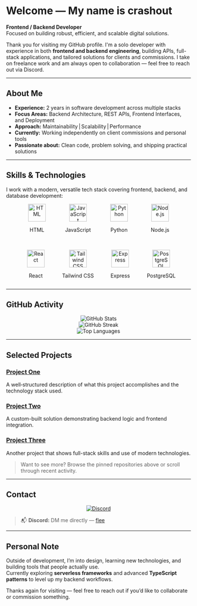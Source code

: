 # Welcome — My name is **crashout**

**Frontend / Backend Developer**  
Focused on building robust, efficient, and scalable digital solutions.

Thank you for visiting my GitHub profile. I'm a solo developer with experience in both **frontend and backend engineering**, building APIs, full-stack applications, and tailored solutions for clients and commissions. I take on freelance work and am always open to collaboration — feel free to reach out via Discord.

---

## About Me

- **Experience:** 2 years in software development across multiple stacks  
- **Focus Areas:** Backend Architecture, REST APIs, Frontend Interfaces, and Deployment  
- **Approach:** Maintainability | Scalability | Performance  
- **Currently:** Working independently on client commissions and personal tools  
- **Passionate about:** Clean code, problem solving, and shipping practical solutions  

---

## Skills & Technologies

I work with a modern, versatile tech stack covering frontend, backend, and database development:

<div align="center" style="display: flex; gap: 2rem; flex-wrap: wrap; justify-content: center;">

  <div align="center" style="min-width: 80px;">
    <img src="https://skillicons.dev/icons?i=html" width="48" alt="HTML" />
    <p>HTML</p>
  </div>

  <div align="center" style="min-width: 80px;">
    <img src="https://skillicons.dev/icons?i=js" width="48" alt="JavaScript" />
    <p>JavaScript</p>
  </div>

  <div align="center" style="min-width: 80px;">
    <img src="https://skillicons.dev/icons?i=python" width="48" alt="Python" />
    <p>Python</p>
  </div>

  <div align="center" style="min-width: 80px;">
    <img src="https://skillicons.dev/icons?i=nodejs" width="48" alt="Node.js" />
    <p>Node.js</p>
  </div>

  <div align="center" style="min-width: 80px;">
    <img src="https://skillicons.dev/icons?i=react" width="48" alt="React" />
    <p>React</p>
  </div>

  <div align="center" style="min-width: 80px;">
    <img src="https://skillicons.dev/icons?i=tailwind" width="48" alt="Tailwind CSS" />
    <p>Tailwind CSS</p>
  </div>

  <div align="center" style="min-width: 80px;">
    <img src="https://skillicons.dev/icons?i=express" width="48" alt="Express" />
    <p>Express</p>
  </div>

  <div align="center" style="min-width: 80px;">
    <img src="https://skillicons.dev/icons?i=postgres" width="48" alt="PostgreSQL" />
    <p>PostgreSQL</p>
  </div>

</div>



---

## GitHub Activity

<p align="center">
  <img src="https://github-readme-stats.vercel.app/api?username=flee&show_icons=true&theme=radical" alt="GitHub Stats" />
  <br>
  <img src="https://github-readme-streak-stats.herokuapp.com/?user=flee&theme=radical" alt="GitHub Streak" />
  <br>
  <img src="https://github-readme-stats.vercel.app/api/top-langs/?username=flee&layout=compact&theme=radical" alt="Top Languages" />
</p>

---

## Selected Projects

### [Project One](https://github.com/flee/ProjectOne)  
A well‑structured description of what this project accomplishes and the technology stack used.

### [Project Two](https://github.com/flee/ProjectTwo)  
A custom-built solution demonstrating backend logic and frontend integration.

### [Project Three](https://github.com/flee/ProjectThree)  
Another project that shows full-stack skills and use of modern technologies.

> Want to see more? Browse the pinned repositories above or scroll through recent activity.

---

## Contact

<p align="center">
  <a href="https://discord.com/users/1273846808354754595">
    <img src="https://img.shields.io/badge/Discord-5865F2?style=flat&logo=discord&logoColor=white" alt="Discord" />
  </a>
</p>

> 📬 **Discord:** DM me directly — [flee](https://discord.com/users/1273846808354754595)


---

## Personal Note

Outside of development, I’m into design, learning new technologies, and building tools that people actually use.  
Currently exploring **serverless frameworks** and advanced **TypeScript patterns** to level up my backend workflows.

Thanks again for visiting — feel free to reach out if you’d like to collaborate or commission something.
